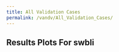```yaml
---
title: All Validation Cases
permalink: /vandv/All_Validation_Cases/
---
```


<!-- Relative links for all the images need to be here, one in each line -->

## Results Plots For swbli

